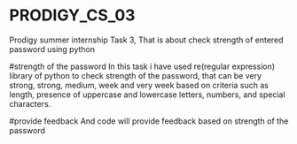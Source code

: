 # PRODIGY_CS_03
Prodigy summer internship Task 3, That is about check strength of entered password using python

#strength of the password
In this task i have used re(regular expression) library of python to check strength of the password, that can be very strong, strong, medium, week and very week based on criteria such as length, presence of uppercase and lowercase letters, numbers, and special characters.

#provide feedback
And code will provide feedback based on strength of the password
